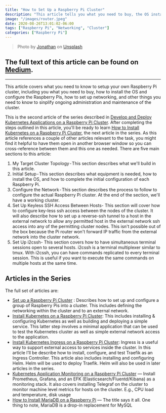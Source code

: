 ```yaml
---
title: "How to Set Up a Raspberry Pi Cluster"
description: "This article tells you what you need to buy, the OS install, and the networking setup to create a Raspberry Pi cluster."
image: "/images/router.jpeg"
date: 2020-08-26T13:01:02-06:00
tags: ["Raspberry Pi", "Networking", "Cluster"]
categories: ["Raspberry Pi"]
---
```


> Photo by [Jonathan](https://unsplash.com/@isodme) on [Unsplash](https://unsplash.com/s/photos/sailor?utm_source=unsplash&utm_medium=referral&utm_content=creditCopyText)


## The full text of this article can be found on [Medium](https://medium.com/better-programming/how-to-set-up-a-raspberry-pi-cluster-ff484a1c6be9?source=friends_link&sk=c679e5274ed39a5002e2b9ac97c966c7).

---

This article covers what you need to know to setup your own Raspberry Pi cluster, including you what you need to buy, how to install the OS and configure the Raspberry Pis, how to set up networking, and other things you need to know to sinplify ongoing administration and maintenance of the cluster.

This is the second article of the series described in [Develop and Deploy Kubernetes Applications on a Raspberry Pi Cluster](https://medium.com/better-programming/develop-and-deploy-kubernetes-applications-on-a-raspberry-pi-cluster-fbd4d97a904c?source=friends_link&sk=df18f8cdfc8b90aa25b2b6676346d1ec). After completing the steps outlined in this article, you'll be ready to learn [How to Install Kubernetes on a Raspberry Pi Cluster](https://medium.com/better-programming/how-to-install-kubernetes-on-a-raspberry-pi-cluster-49ad9a762d08?source=friends_link&sk=d9a6bba68c42a1321dd9008a92a1a330), the next article in the series.
As this article references a couple of other articles relevant to the task, you might find it helpful to have them open in another browser window so you can cross-reference between them and this one as needed.
There are five main sections to this article:

1. My Target Cluster Topology - This section describes what we'll build in this article.
2. Initial Setup - This section describes what equipment is needed, how to install the OS, and how to complete the initial configuration of each Raspberry Pi.
3. Configure the Network - This section describes the process to follow to configure the actual Raspberry Pi cluster. At the end of the section, we'll have a working cluster.
4. Set Up Keyless SSH Access Between Hosts- This section will cover how to configure key-less ssh access between the nodes of the cluster. It will also describe how to set up a reverse-ssh tunnel to a host in the external network to allow any permitted host in the external network ssh access into any of the permitting cluster nodes. This isn't possible out of the box because the Pi router won't forward IP traffic from the external network into the cluster network.
5. Set Up i2cssh- This section covers how to have simultaneous terminal sessions open to several hosts. i2cssh is a terminal multiplexer similar to tmux. With i2cssh, you can have commands replicated to every terminal session. This is useful if you want to execute the same commands on multiple hosts at the same time.

## Articles in the Series

The full set of articles are:

* [Set up a Raspberry Pi Cluster](https://medium.com/better-programming/setup-a-raspberry-pi-cluster-ff484a1c6be9) : Describes how to set up and configure a group of Raspberry Pis into a cluster. This includes defining the networking within the cluster and to an external network.
* [Install Kubernetes on a Raspberry Pi Cluster](https://medium.com/better-programming/install-kubernetes-on-a-raspberry-pi-cluster-49ad9a762d08): This includes installing & configuring Kubernetes as well as building and deploying a simple service. This latter step involves a minimal application that can be used to test the Kubernetes cluster as well as simple external network access to the application.
* [Install Kubernetes Ingress on a Raspberry Pi Cluster](https://medium.com/@RichYoungkin/install-kubernetes-ingress-on-a-raspberry-pi-cluster-e8d5086c5009): Ingress is a useful way to support external access to services inside the cluster. In this article I’ll be describe how to install, configure, and test Traefik as an Ingress Controller. This article also includes installing and configuring Helm. Helm will be used to deploy Traefik. Helm will also be used in later articles in the series.
* [Kubernetes Application Monitoring on a Raspberry Pi Cluster](https://medium.com/better-programming/kubernetes-application-monitoring-on-a-raspberry-pi-cluster-fa8f2762b00c) — Install Prometheus, Grafana, and an EFK (Elasticsearch/Fluentd/Kibana) as a monitoring stack. It also covers installing Telegraf on the cluster to monitor machine level metrics for hosts on the cluster. E.g., CPU load and temperature, disk usage
* [How to Install MariaDB on a Raspberry Pi](https://medium.com/better-programming/how-to-install-mysql-on-a-raspberry-pi-ad3f69b4a094) — The title says it all. One thing to note, MariaDB is a drop-in replacement for MySQL